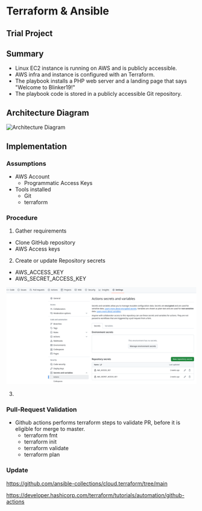 # Terraform & Ansible
## Trial Project

## Summary

- Linux EC2 instance is running on AWS and is publicly accessible.
- AWS infra and instance is configured with an Terraform.
- The playbook installs a PHP web server and a landing page that says "Welcome to Blinker19!"
- The playbook code is stored in a publicly accessible Git repository.


## Architecture Diagram

![Architecture Diagram](imags/simple.png)

## Implementation
### Assumptions
- AWS Account
  - Programmatic Access Keys
- Tools installed
  - Git
  - terraform

### Procedure
1. Gather requirements
  - Clone GitHub repository
  - AWS Access keys
2. Create or update Repository secrets 
  - AWS_ACCESS_KEY
  - AWS_SECRET_ACCESS_KEY

![Actions Secrets](images/github_secrets.png)

3. 
### Pull-Request Validation

- Github actions performs terraform steps to validate PR, before it is eligible for merge to master.
  - terraform fmt
  - terraform init
  - terraform validate
  - terraform plan

### Update


https://github.com/ansible-collections/cloud.terraform/tree/main


https://developer.hashicorp.com/terraform/tutorials/automation/github-actions
